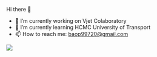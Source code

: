 Hi there 👋

<!--
**baophan17/baophan17** is a ✨ _special_ ✨ repository because its `README.md` (this file) appears on your GitHub profile.

Here are some ideas to get you started:-->

- 🔭 I’m currently working on Vjet Colaboratory
- 🌱 I’m currently learning HCMC University of Transport
- 📫 How to reach me: baop99720@gmail.com
<img src="https://github-readme-stats.vercel.app/api?username=baophan17&&show_icons=true&title_color=56B133&icon_color=4D72F2&text_color=40E0D0&bg_color=FFFFFF">
<!-- - 👯 I’m looking to collaborate on ...
- 🤔 I’m looking for help with ...
- 💬 Ask me about ...
- 📫 How to reach me: ...
- 😄 Pronouns: ...
- ⚡ Fun fact: ...
 -->

